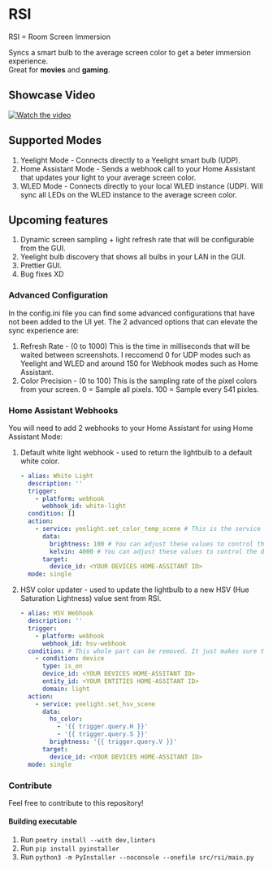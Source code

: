 
# RSI

RSI = Room Screen Immersion

Syncs a smart bulb to the average screen color to get a beter immersion experience.  
Great for **movies** and **gaming**.

## Showcase Video

[![Watch the video](https://img.youtube.com/vi/LmSRSs_x13M/maxresdefault.jpg)](https://youtu.be/LmSRSs_x13M)

## Supported Modes

1. Yeelight Mode - Connects directly to a Yeelight smart bulb (UDP).
2. Home Assistant Mode - Sends a webhook call to your Home Assistant that updates your light to your average screen color.
3. WLED Mode - Connects directly to your local WLED instance (UDP). Will sync all LEDs on the WLED instance to the average screen color.

## Upcoming features

1. Dynamic screen sampling + light refresh rate that will be configurable from the GUI.
2. Yeelight bulb discovery that shows all bulbs in your LAN in the GUI.
3. Prettier GUI.
4. Bug fixes XD

### Advanced Configuration

In the config.ini file you can find some advanced configurations that have not been added to the UI yet.
The 2 advanced options that can elevate the sync experience are:

1. Refresh Rate - (0 to 1000) This is the time in milliseconds that will be waited between screenshots. I reccomend 0 for UDP modes such as Yeelight and WLED and around 150 for Webhook modes  such as Home Assistant.
2. Color Precision - (0 to 100) This is the sampling rate of the pixel colors from your screen. 0 = Sample all pixels. 100 = Sample every 541 pixles.

### Home Assistant Webhooks

You will need to add 2 webhooks to your Home Assistant for using Home Assistant Mode:

1. Default white light webhook - used to return the lightbulb to a default white color.

    ```yaml
    - alias: White Light
      description: ''
      trigger:
        - platform: webhook
          webhook_id: white-light
      condition: []
      action:
        - service: yeelight.set_color_temp_scene # This is the service used for Yeelight Bulbs. I'm sure other bulbs have a similar service.
          data:
            brightness: 100 # You can adjust these values to control the default light scene.
            kelvin: 4000 # You can adjust these values to control the default light scene.
          target:
            device_id: <YOUR DEVICES HOME-ASSITANT ID>
      mode: single
    ```

2. HSV color updater - used to update the lightbulb to a new HSV (Hue Saturation Lightness) value sent from RSI.

    ```yaml
    - alias: HSV Webhook
      description: ''
      trigger:
        - platform: webhook
          webhook_id: hsv-webhook
      condition: # This whole part can be removed. It just makes sure that your light is on before trying to update the color.
        - condition: device
          type: is_on
          device_id: <YOUR DEVICES HOME-ASSITANT ID>
          entity_id: <YOUR ENTITIES HOME-ASSITANT ID>
          domain: light
      action:
        - service: yeelight.set_hsv_scene
          data:
            hs_color:
              - '{{ trigger.query.H }}'
              - '{{ trigger.query.S }}'
            brightness: '{{ trigger.query.V }}'
          target:
            device_id: <YOUR DEVICES HOME-ASSITANT ID>
      mode: single

    ```

### Contribute

Feel free to contribute to this repository!

#### Building executable

1. Run `poetry install --with dev,linters`
2. Run `pip install pyinstaller`
3. Run `python3 -m PyInstaller --noconsole --onefile src/rsi/main.py`
